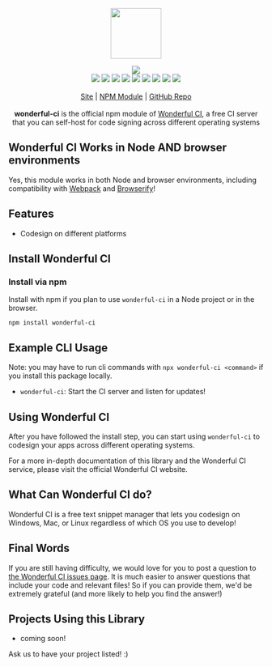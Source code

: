 <p align="center">
  <a href="https://cdn.itwcreativeworks.com/assets/wonderful-ci/images/logo/wonderful-ci-brandmark-black-x.svg">
    <img src="https://cdn.itwcreativeworks.com/assets/wonderful-ci/images/logo/wonderful-ci-brandmark-black-x.svg" width="100px">
  </a>
</p>

<p align="center">
  <img src="https://img.shields.io/github/package-json/v/itw-creative-works/wonderful-ci.svg">
  <br>
  <img src="https://img.shields.io/librariesio/release/npm/wonderful-ci.svg">
  <img src="https://img.shields.io/bundlephobia/min/wonderful-ci.svg">
  <img src="https://img.shields.io/codeclimate/maintainability-percentage/itw-creative-works/wonderful-ci.svg">
  <img src="https://img.shields.io/npm/dm/wonderful-ci.svg">
  <img src="https://img.shields.io/node/v/wonderful-ci.svg">
  <img src="https://img.shields.io/website/https/itwcreativeworks.com.svg">
  <img src="https://img.shields.io/github/license/itw-creative-works/wonderful-ci.svg">
  <img src="https://img.shields.io/github/contributors/itw-creative-works/wonderful-ci.svg">
  <img src="https://img.shields.io/github/last-commit/itw-creative-works/wonderful-ci.svg">
  <br>
  <br>
  <a href="https://itwcreativeworks.com">Site</a> | <a href="https://www.npmjs.com/package/wonderful-ci">NPM Module</a> | <a href="https://github.com/itw-creative-works/wonderful-ci">GitHub Repo</a>
  <br>
  <br>
  <strong>wonderful-ci</strong> is the official npm module of <a href="https://itwcreativeworks.com">Wonderful CI</a>, a free CI server that you can self-host for code signing across different operating systems
</p>

## Wonderful CI Works in Node AND browser environments
Yes, this module works in both Node and browser environments, including compatibility with [Webpack](https://www.npmjs.com/package/webpack) and [Browserify](https://www.npmjs.com/package/browserify)!

## Features
* Codesign on different platforms


## Install Wonderful CI
### Install via npm
Install with npm if you plan to use `wonderful-ci` in a Node project or in the browser.
```shell
npm install wonderful-ci
```

## Example CLI Usage
Note: you may have to run cli commands with `npx wonderful-ci <command>` if you install this package locally.
  * `wonderful-ci`: Start the CI server and listen for updates!

## Using Wonderful CI
After you have followed the install step, you can start using `wonderful-ci` to codesign your apps across different operating systems.

For a more in-depth documentation of this library and the Wonderful CI service, please visit the official Wonderful CI website.

## What Can Wonderful CI do?
Wonderful CI is a free text snippet manager that lets you codesign on Windows, Mac, or Linux regardless of which OS you use to develop!

## Final Words
If you are still having difficulty, we would love for you to post
a question to [the Wonderful CI issues page](https://github.com/itw-creative-works/wonderful-ci/issues). It is much easier to answer questions that include your code and relevant files! So if you can provide them, we'd be extremely grateful (and more likely to help you find the answer!)

## Projects Using this Library
* coming soon!

Ask us to have your project listed! :)

